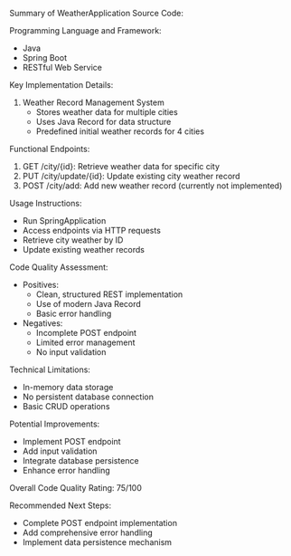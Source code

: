 Summary of WeatherApplication Source Code:

Programming Language and Framework:
- Java
- Spring Boot
- RESTful Web Service

Key Implementation Details:
1. Weather Record Management System
   - Stores weather data for multiple cities
   - Uses Java Record for data structure
   - Predefined initial weather records for 4 cities

Functional Endpoints:
1. GET /city/{id}: Retrieve weather data for specific city
2. PUT /city/update/{id}: Update existing city weather record
3. POST /city/add: Add new weather record (currently not implemented)

Usage Instructions:
- Run SpringApplication
- Access endpoints via HTTP requests
- Retrieve city weather by ID
- Update existing weather records

Code Quality Assessment:
- Positives:
  - Clean, structured REST implementation
  - Use of modern Java Record
  - Basic error handling
- Negatives:
  - Incomplete POST endpoint
  - Limited error management
  - No input validation

Technical Limitations:
- In-memory data storage
- No persistent database connection
- Basic CRUD operations

Potential Improvements:
- Implement POST endpoint
- Add input validation
- Integrate database persistence
- Enhance error handling

Overall Code Quality Rating: 75/100

Recommended Next Steps:
- Complete POST endpoint implementation
- Add comprehensive error handling
- Implement data persistence mechanism